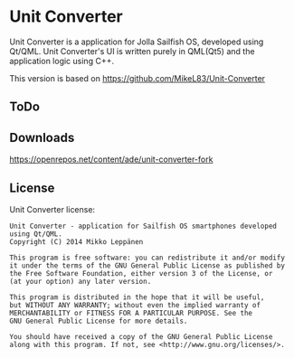 Unit Converter
========

Unit Converter is a application for Jolla Sailfish OS, developed using Qt/QML.
Unit Converter's UI is written purely in QML(Qt5) and the application logic using C++.

This version is based on https://github.com/MikeL83/Unit-Converter

ToDo
----


Downloads
---------
https://openrepos.net/content/ade/unit-converter-fork

License
-------

Unit Converter license:

    Unit Converter - application for Sailfish OS smartphones developed using Qt/QML.
    Copyright (C) 2014 Mikko Leppänen

    This program is free software: you can redistribute it and/or modify
    it under the terms of the GNU General Public License as published by
    the Free Software Foundation, either version 3 of the License, or
    (at your option) any later version.

    This program is distributed in the hope that it will be useful,
    but WITHOUT ANY WARRANTY; without even the implied warranty of
    MERCHANTABILITY or FITNESS FOR A PARTICULAR PURPOSE. See the
    GNU General Public License for more details.

    You should have received a copy of the GNU General Public License
    along with this program. If not, see <http://www.gnu.org/licenses/>.

